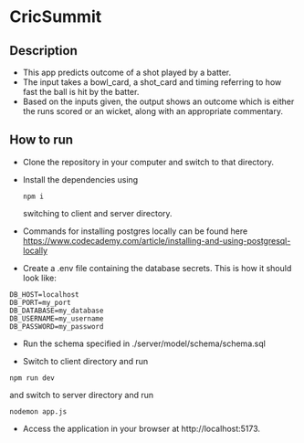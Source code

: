 # CricSummit

## Description

- This app predicts outcome of a shot played by a batter.
- The input takes a bowl_card, a shot_card and timing referring to how fast the ball is hit by the batter.
- Based on the inputs given, the output shows an outcome which is either the runs scored or an wicket, along with an appropriate commentary.

## How to run

- Clone the repository in your computer and switch to that directory.
- Install the dependencies using

  ```
  npm i
  ```

  switching to client and server directory.

- Commands for installing postgres locally can be found here
  <https://www.codecademy.com/article/installing-and-using-postgresql-locally>

- Create a .env file containing the database secrets. This is how it should look like:

```
DB_HOST=localhost
DB_PORT=my_port
DB_DATABASE=my_database
DB_USERNAME=my_username
DB_PASSWORD=my_password
```

- Run the schema specified in ./server/model/schema/schema.sql

- Switch to client directory and run

```
npm run dev
```

and switch to server directory and run

```
nodemon app.js
```

- Access the application in your browser at http://localhost:5173.
